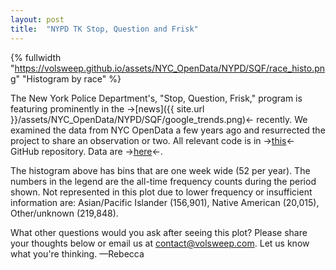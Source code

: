 ```yaml
---
layout: post
title:  "NYPD TK Stop, Question and Frisk"
---
```

<!--more-->

{% fullwidth "https://volsweep.github.io/assets/NYC_OpenData/NYPD/SQF/race_histo.png" "Histogram by race" %}

The New York Police Department's, "Stop, Question, Frisk," program is featuring prominently in the &#8594;[news]({{ site.url }}/assets/NYC_OpenData/NYPD/SQF/google_trends.png)&#8592; recently. We examined the data from NYC OpenData a few years ago and resurrected the project to share an observation or two. All relevant code is in &#8594;[this](https://github.com/volsweep/volsweep.github.io/tree/master/projects/NYC_OpenData/NYPD/SQF)&#8592; GitHub repository. Data are &#8594;[here](http://www1.nyc.gov/site/nypd/stats/reports-analysis/stopfrisk.page)&#8592;.

The histogram above has bins that are one week wide (52 per year).  The numbers in the legend are the all-time frequency counts during the period shown. Not represented in this plot due to lower frequency or insufficient information are: Asian/Pacific Islander (156,901), Native American (20,015), Other/unknown (219,848).

What other questions would you ask after seeing this plot?  Please share your thoughts below or email us at contact@volsweep.com.  Let us know what you're thinking.  &#8212;Rebecca
